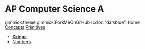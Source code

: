# AP Computer Science A
<style>
  .container {
    max-width: 98%
  }
  .img-thumbnail {
    width: 600px;
    border: 1px solid #cfcfcf;
    border-radius: 4px;
  }
  p {
    margin-bottom: 4px;
  }
  .MathJax {
    font-weight: bold;
  }
</style>
[gimmick:theme](simplex)
[gimmick:ForkMeOnGitHub (color: 'darkblue')](http://www.github.com/barathvk/cs)
[Home](index.md)
[Concepts](pages/concepts.md)
[Primitives]()

  * [Strings](pages/strings.md)
  * [Numbers](pages/numbers.md)
